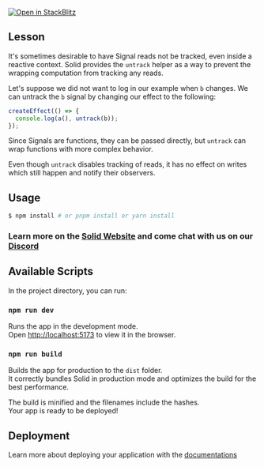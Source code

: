 [![Open in StackBlitz](https://developer.stackblitz.com/img/open_in_stackblitz.svg)](https://stackblitz.com/github/edivados/solid-tutorials/tree/main/tutorials/reactivity_untrack?file=src/main.jsx)

## Lesson

It's sometimes desirable to have Signal reads not be tracked, even inside a reactive context. Solid provides the `untrack` helper as a way to prevent the wrapping computation from tracking any reads.

Let's suppose we did not want to log in our example when `b` changes. We can untrack the `b` signal by changing our effect to the following:

```js
createEffect(() => {
  console.log(a(), untrack(b));
});
```
Since Signals are functions, they can be passed directly, but `untrack` can wrap functions with more complex behavior.

Even though `untrack` disables tracking of reads, it has no effect on writes which still happen and notify their observers.


## Usage

```bash
$ npm install # or pnpm install or yarn install
```

### Learn more on the [Solid Website](https://solidjs.com) and come chat with us on our [Discord](https://discord.com/invite/solidjs)

## Available Scripts

In the project directory, you can run:

### `npm run dev`

Runs the app in the development mode.<br>
Open [http://localhost:5173](http://localhost:5173) to view it in the browser.

### `npm run build`

Builds the app for production to the `dist` folder.<br>
It correctly bundles Solid in production mode and optimizes the build for the best performance.

The build is minified and the filenames include the hashes.<br>
Your app is ready to be deployed!

## Deployment

Learn more about deploying your application with the [documentations](https://vite.dev/guide/static-deploy.html)
